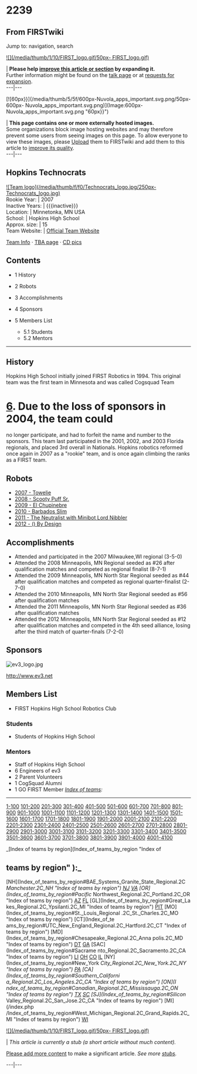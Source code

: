 # 2239

## From FIRSTwiki

Jump to: navigation, search

[![](/media/thumb/1/10/FIRST_logo.gif/50px-
FIRST_logo.gif)](Image:FIRST_logo.gif)

| **Please help [improve this article or section](http://firstwiki.net/index.php?title=2239&action=edit "http://firstwiki.net/index.php?title=2239&action=edit") by expanding it.**<br>
Further information might be found on the [talk page](/index.php?title=Talk:2239&action=edit "Talk:2239") or at [requests for expansion](FIRSTwiki:Requests_for_expansion "FIRSTwiki:Requests for
expansion").<br>
---|---

[![60px}}](/media/thumb/5/5f/600px-Nuvola_apps_important.svg.png/50px-600px-
Nuvola_apps_important.svg.png)](Image:600px-
Nuvola_apps_important.svg.png "60px}}")

| **This page contains one or more externally hosted images.**<br>
Some organizations block image hosting websites and may therefore prevent some users from seeing images on this page. To allow everyone to view these images, please [Upload](http://www.wikipedia.org/wiki/Uploading_images "wikipedia:Uploading_images") them to FIRSTwiki and add them to this article to [improve its quality](FIRSTwiki:Style_guide "FIRSTwiki:Style
guide").<br>
---|---

## Hopkins Technocrats

[![Team logo](/media/thumb/f/f0/Technocrats_logo.jpg/250px-
Technocrats_logo.jpg)](Image:Technocrats_logo.jpg "Team logo")<br>
Rookie Year: | 2007<br>
Inactive Years: | {{{inactive}}}<br>
Location: | Minnetonka, MN USA<br>
School: | Hopkins High School<br>
Approx. size: | 15<br>
Team Website: | [Official Team Website](http://www.hopkinsrobotics.com "http://www.hopkinsrobotics.com")

[Team Info](http://frclinks.appspot.com/t/2239 "http://frclinks.appspot.com/t/2239") · [TBA page](http://www.thebluealliance.com/team/2239 "http://www.thebluealliance.com/team/2239") · [CD pics](http://www.chiefdelphi.com/media/photos/tags/frc2239 "http://www.chiefdelphi.com/media/photos/tags/frc2239")

## Contents

- 1 History
- 2 Robots
- 3 Accomplishments
- 4 Sponsors
- 5 Members List

  - 5.1 Students
  - 5.2 Mentors

--------------------------------------------------------------------------------

## History

Hopkins High School initially joined FIRST Robotics in 1994\. This original team was the first team in Minnesota and was called Cogsquad Team

# [6](6 "6"). Due to the loss of sponsors in 2004, the team could

no longer participate, and had to forfeit the name and number to the sponsors. This team last participated in the 2001, 2002, and 2003 Florida regionals, and placed 3rd overall in Nationals. Hopkins robotics reformed once again in 2007 as a "rookie" team, and is once again climbing the ranks as a FIRST team.

## Robots

- [2007 - Towelie](Towelie_the_Towel%282239%29 "Towelie the Towel\(2239\)")
- [2008 - Scooty Puff Sr.](Scooty_Puff_Sr._The_Doom-Bringer_%282239%29 "Scooty Puff Sr. The Doom-Bringer \(2239\)")
- [2009 - El Chupinebre](/index.php?title=El_Chupanibre_%282239%29&action=edit "El Chupanibre \(2239\)")
- [2010 - Barbados Slim](/index.php?title=Barbados_Slim_%282239%29&action=edit "Barbados Slim \(2239\)")
- [2011 - The Neutralist with Minibot Lord Nibbler](/index.php?title=The_Neutralist_and_Lord_Nibbler_%282239%29&action=edit "The Neutralist and Lord Nibbler \(2239\)")
- [2012 - () By Design](/index.php?title=%28%29_By_Design_%282239%29&action=edit "\(\) By Design \(2239\)")

## Accomplishments

- Attended and participated in the 2007 Milwaukee,WI regional (3-5-0)
- Attended the 2008 Minneapolis, MN Regional seeded as #26 after qualification matches and competed as regional finalist (8-7-1)
- Attended the 2009 Minneapolis, MN North Star Regional seeded as #44 after qualification matches and competed as regional quarter-finalist (2-7-0)
- Attended the 2010 Minneapolis, MN North Star Regional seeded as #56 after qualification matches
- Attended the 2011 Minneapolis, MN North Star Regional seeded as #36 after qualification matches
- Attended the 2012 Minneapolis, MN North Star Regional seeded as #12 after qualification matches and competed in the 4th seed alliance, losing after the third match of quarter-finals (7-2-0)

## Sponsors

![ev3_logo.jpg](http://www.ev3.de/ev3_logo.jpg)

<http://www.ev3.net>

## Members List

- FIRST Hopkins High School Robotics Club

### Students

- Students of Hopkins High School

### Mentors

- Staff of Hopkins High School
- 6 Engineers of ev3
- 2 Parent Volunteers
- 1 CogSquad Alumni
- 1 GO FIRST Member _[Index of teams](Index_of_teams "Index of teams"):_

--------------------------------------------------------------------------------

[1-100](Index_of_teams#1-100 "Index of teams") [101-200](Index_of_teams#101-200 "Index of teams") [201-300](Index_of_teams#201-300 "Index of teams") [301-400](Index_of_teams#301-400 "Index of teams") [401-500](Index_of_teams#401-500 "Index of teams") [501-600](Index_of_teams#501-600 "Index of teams") [601-700](Index_of_teams#601-700 "Index of teams") [701-800](Index_of_teams#701-800 "Index of teams") [801-900](Index_of_teams#801-900 "Index of teams") [901-1000](Index_of_teams#901-1000 "Index of teams") [1001-1100](Index_of_teams#1001-1100 "Index of teams") [1101-1200](Index_of_teams#1101-1200 "Index of teams") [1201-1300](Index_of_teams#1201-1300 "Index of teams") [1301-1400](Index_of_teams#1301-1400 "Index of teams") [1401-1500](Index_of_teams#1401-1500 "Index of teams") [1501-1600](Index_of_teams#1501-1600 "Index of teams") [1601-1700](Index_of_teams#1601-1700 "Index of teams") [1701-1800](Index_of_teams#1701-1800 "Index of teams") [1801-1900](Index_of_teams#1801-1900 "Index of teams") [1901-2000](Index_of_teams#1901-2000 "Index of teams") [2001-2100](Index_of_teams#2001-2100 "Index of teams") [2101-2200](Index_of_teams#2101-2200 "Index of teams") [2201-2300](Index_of_teams#2201-2300 "Index of teams") [2301-2400](Index_of_teams#2301-2400 "Index of teams") [2401-2500](Index_of_teams#2401-2500 "Index of teams") [2501-2600](Index_of_teams#2501-2600 "Index of teams") [2601-2700](Index_of_teams#2601-2700 "Index of teams") [2701-2800](Index_of_teams#2701-2800 "Index of teams") [2801-2900](Index_of_teams#2801-2900 "Index of teams") [2901-3000](Index_of_teams#2901-3000 "Index of teams") [3001-3100](Index_of_teams#3001-3100 "Index of teams") [3101-3200](Index_of_teams#3101-3200 "Index of teams") [3201-3300](Index_of_teams#3201-3300 "Index of teams") [3301-3400](Index_of_teams#3301-3400 "Index of teams") [3401-3500](Index_of_teams#3401-3500 "Index of teams") [3501-3600](Index_of_teams#3501-3600 "Index of teams") [3601-3700](Index_of_teams#3601-3700 "Index of teams") [3701-3800](Index_of_teams#3701-3800 "Index of teams") [3801-3900](Index_of_teams#3801-3900 "Index of teams") [3901-4000](Index_of_teams#3901-4000 "Index of teams") [4001-4100](Index_of_teams#4001-4100 "Index of teams")

_[Index of teams by region](Index_of_teams_by_region "Index of

## teams by region" ):_

[NH](Index_of_teams_by_region#BAE_Systems_Granite_State_Regional.2C
_Manchester.2C_NH "Index of teams by region") [NJ](Index_of_teams_by_region#New_Jersey_Regional.2C_Trenton.2C_NJ "Index of teams by region") [VA](Index_of_teams_by_region#NASA.2FVCU_Regional.2C_Richmond.2C_VA "Index of teams by region") [OR](Index_of_teams_by_region#Pacific_
Northwest_Regional.2C_Portland.2C_OR "Index of teams by region") [AZ](Index_of_teams_by_region#Arizona_Regional.2C_Phoenix.2C_AZ "Index of teams by region") [FL](Index_of_teams_by_region#Florida_Regional.2C_Orlando.2C_FL "Index of teams by region") [GL](Index_of_teams_by_region#Great_La
kes_Regional.2C_Ypsilanti.2C_MI "Index of teams by region") [PIT](Index_of_teams_by_region#Pittsburgh_Regional.2C_Pittsburgh.2C_PA "Index of
teams by region") [MO](Index_of_teams_by_region#St._Louis_Regional
.2C_St._Charles.2C_MO "Index of teams by region") [CT](Index_of_te
ams_by_region#UTC_New_England_Regional.2C_Hartford.2C_CT "Index of teams by
region") [MD](Index_of_teams_by_region#Chesapeake_Regional.2C_Anna
polis.2C_MD "Index of teams by region") [DT](Index_of_teams_by_region#Detroit_Regional.2C_Detroit.2C_MI "Index of teams by region") [GA](Index_of_teams_by_region#Peachtree_Regional.2C_Duluth.2C_GA "Index of teams by region") [SAC](Index_of_teams_by_region#Sacrame
nto_Regional.2C_Sacramento.2C_CA "Index of teams by region") [LI](Index_of_teams_by_region#SBPLI_Long_Island_Regional.2C_Brentwood.2C_NY "Index
of teams by region") [OH](Index_of_teams_by_region#Buckeye_Regional.2C_Cleveland.2C_OH "Index of teams by region") [CO](Index_of_teams_by_region#Colorado_Regional.2C_Denver.2C_CO "Index of teams by region") [IL](Index_of_teams_by_region#Midwest_Regional.2C_Evanston.2C_IL "Index of teams by region") [NY](Index_of_teams_by_region#New_York
_City_Regional.2C_New_York.2C_NY "Index of teams by region") [PA](Index_of_teams_by_region#Philadelphia_Regional.2C_Philadelphia.2C_PA "Index of
teams by region") [CA](Index_of_teams_by_region#Southern_Californi
a_Regional.2C_Los_Angeles.2C_CA "Index of teams by region") [ON](I
ndex_of_teams_by_region#Canadian_Regional.2C_Mississauga.2C_ON "Index of teams
by region") [TX](Index_of_teams_by_region#Lone_Star_Regional.2C_Houston.2C_TX "Index of teams by region") [SC](Index_of_teams_by_region#Palmetto_Regional.2C_Columbia.2C_SC "Index of teams by region") [SJ](Index_of_teams_by_region#Silicon_
Valley_Regional.2C_San_Jose.2C_CA "Index of teams by region") [MI](/index.php
/Index_of_teams_by_region#West_Michigan_Regional.2C_Grand_Rapids.2C_MI "Index
of teams by region") [WI](Index_of_teams_by_region#Wisconsin_Regional.2C_Milwaukee.2C_WI "Index of teams by region")

[![](/media/thumb/1/10/FIRST_logo.gif/50px-
FIRST_logo.gif)](Image:FIRST_logo.gif)

| _This article is currently a stub (a short article without much content)._

[Please add more content](http://firstwiki.net/index.php?title=2239&action=edit "http://firstwiki.net/index.php?title=2239&action=edit") to make a significant article. _See more [stubs](Special:Shortpages "Special:Shortpages")._

---|---
